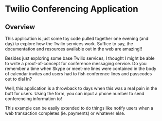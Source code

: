 # Twilio Conferencing Application

## Overview

This application is just some toy code pulled together one evening (and day) to explore how the Twilio services work. Suffice to say, the documentation and resources available out in the web are amazing!!

Besides just exploring some base Twilio services, I thought I might be able to write a proof-of-concept for conference messaging service. Do you remember a time when Skype or meet-me lines were contained in the body of calendar invites and users had to fish conference lines and passcodes out to dial in?

Well, this application is a throwback to days when this was a real pain in the butt for users. Using the form, you can input a phone number to send conferencing information to!

This example can be easily extended to do things like notify users when a web transaction completes (ie. payments) or whatever else. 
